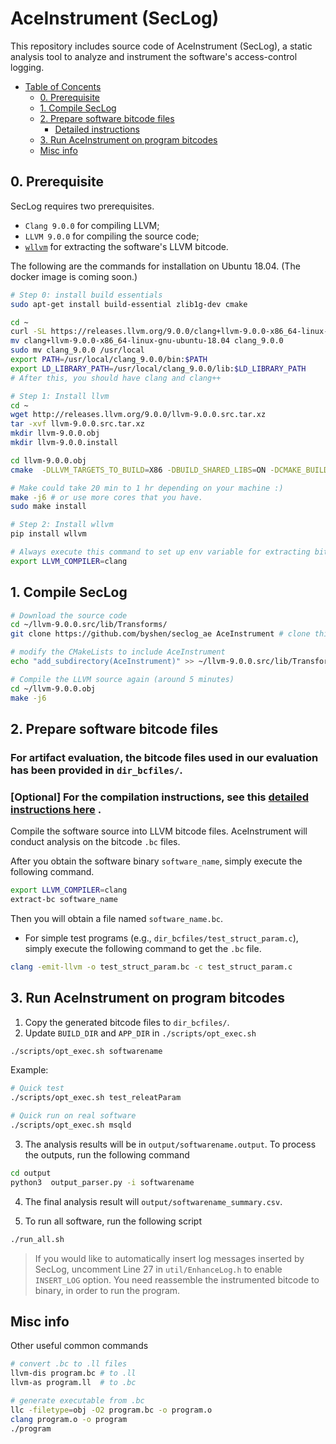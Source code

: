 # AceInstrument (SecLog)


This repository includes source code of AceInstrument (SecLog), a static analysis tool to analyze and instrument the software's access-control logging.

- [Table of Concents](#aceinstrument--seclog-)
  * [0. Prerequisite](#0-prerequisite)
  * [1. Compile SecLog](#1-compile-seclog)
  * [2. Prepare software bitcode files](#2-prepare-software-bitcode-files)
    + [Detailed instructions](./compile-software.md)
  * [3. Run AceInstrument on program bitcodes](#3-run-aceinstrument-on-program-bitcodes)
  * [Misc info](#misc-info)


## 0. Prerequisite
SecLog requires two prerequisites.
- `Clang 9.0.0` for compiling LLVM; 
- `LLVM 9.0.0` for compiling the source code; 
- [`wllvm`](https://github.com/travitch/whole-program-llvm) for extracting the software's LLVM bitcode. 

The following are the commands for installation on Ubuntu 18.04. (The docker image is coming soon.)

```bash
# Step 0: install build essentials
sudo apt-get install build-essential zlib1g-dev cmake

cd ~
curl -SL https://releases.llvm.org/9.0.0/clang+llvm-9.0.0-x86_64-linux-gnu-ubuntu-18.04.tar.xz | tar -xJC .
mv clang+llvm-9.0.0-x86_64-linux-gnu-ubuntu-18.04 clang_9.0.0
sudo mv clang_9.0.0 /usr/local
export PATH=/usr/local/clang_9.0.0/bin:$PATH
export LD_LIBRARY_PATH=/usr/local/clang_9.0.0/lib:$LD_LIBRARY_PATH
# After this, you should have clang and clang++

# Step 1: Install llvm
cd ~
wget http://releases.llvm.org/9.0.0/llvm-9.0.0.src.tar.xz
tar -xvf llvm-9.0.0.src.tar.xz
mkdir llvm-9.0.0.obj
mkdir llvm-9.0.0.install

cd llvm-9.0.0.obj
cmake  -DLLVM_TARGETS_TO_BUILD=X86 -DBUILD_SHARED_LIBS=ON -DCMAKE_BUILD_TYPE="Debug" -DCMAKE_INSTALL_PREFIX=../llvm-9.0.0.install -DCMAKE_C_COMPILER=clang -DCMAKE_CXX_COMPILER=clang++ -DBUILD_SHARED_LIBS=ON ../llvm-9.0.0.src

# Make could take 20 min to 1 hr depending on your machine :)
make -j6 # or use more cores that you have.
sudo make install 

# Step 2: Install wllvm
pip install wllvm

# Always execute this command to set up env variable for extracting bitcode
export LLVM_COMPILER=clang 
```

## 1. Compile SecLog

```bash 
# Download the source code
cd ~/llvm-9.0.0.src/lib/Transforms/
git clone https://github.com/byshen/seclog_ae AceInstrument # clone this repo

# modify the CMakeLists to include AceInstrument
echo "add_subdirectory(AceInstrument)" >> ~/llvm-9.0.0.src/lib/Transforms/CMakeLists.txt

# Compile the LLVM source again (around 5 minutes)
cd ~/llvm-9.0.0.obj
make -j6
```

## 2. Prepare software bitcode files 



### For artifact evaluation, the bitcode files used in our evaluation has been provided in `dir_bcfiles/`.

### [Optional] For the compilation instructions, see this [detailed instructions here](./compile-software.md) . 

Compile the software source into LLVM bitcode files. AceInstrument will conduct analysis on the bitcode `.bc` files.

After you obtain the software binary `software_name`, simply execute the following command.


```bash 
export LLVM_COMPILER=clang 
extract-bc software_name
```
Then you will obtain a file named `software_name.bc`.

- For simple test programs (e.g., `dir_bcfiles/test_struct_param.c`), simply execute the following command to get the `.bc` file.

```bash
clang -emit-llvm -o test_struct_param.bc -c test_struct_param.c 
```


## 3. Run AceInstrument on program bitcodes

1. Copy the generated bitcode files to `dir_bcfiles/`.
2. Update `BUILD_DIR` and `APP_DIR` in `./scripts/opt_exec.sh`
```bash
./scripts/opt_exec.sh softwarename
```

Example:
```bash
# Quick test
./scripts/opt_exec.sh test_releatParam

# Quick run on real software
./scripts/opt_exec.sh msqld
```


3. The analysis results will be in `output/softwarename.output`. To process the outputs, run the following command

```bash
cd output
python3  output_parser.py -i softwarename
```
4. The final analysis result will `output/softwarename_summary.csv`.

5. To run all software, run the following script
```bash
./run_all.sh
```

> If you would like to automatically insert log messages inserted by SecLog, uncomment Line 27 in `util/EnhanceLog.h` to enable `INSERT_LOG` option. You need reassemble the instrumented bitcode to binary, in order to run the program.
## Misc info

Other useful common commands

```bash
# convert .bc to .ll files
llvm-dis program.bc # to .ll
llvm-as program.ll  # to .bc

# generate executable from .bc
llc -filetype=obj -O2 program.bc -o program.o
clang program.o -o program
./program
```

